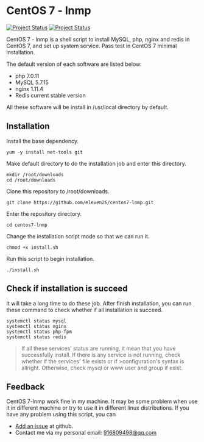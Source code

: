 CentOS 7 - lnmp
===

[![Project Status](http://opensource.box.com/badges/active.svg)](http://opensource.box.com/badges)
[![Project Status](http://opensource.box.com/badges/maintenance.svg)](http://opensource.box.com/badges)

CentOS 7 - lnmp is a shell script to install MySQL, php, nginx and redis in CentOS 7, and set up system service. Pass test in CentOS 7 minimal installation.

The default version of each software are listed below:

  - php 7.0.11
  - MySQL 5.7.15
  - nginx 1.11.4
  - Redis current stable version

All these software will be install in /usr/local directory by default.

Installation
--

Install the base dependency.

```
yum -y install net-tools git
```

Make default directory to do the installation job and enter this directory.
```
mkdir /root/downloads
cd /root/downloads
```
Clone this repository to /root/downloads.
```
git clone https://github.com/eleven26/centos7-lnmp.git
```
Enter the repository directory.
```
cd centos7-lnmp
```
Change the installation script mode so that we can run it.
```
chmod +x install.sh
```
Run this script to begin installation.
```
./install.sh
```

Check if installation is succeed
--
It will take a long time to do these job. After finish installation, you can run these command to check whether if all installation is succeed.
```
systemctl status mysql
systemctl status nginx
systemctl status php-fpm
systemctl status redis
```
>If all these services' status are running, it mean that you have successfully install.
>If there is any service is not running, check whether if the services' file exists or if >configuration's syntax is allright. Otherwise, check mysql or www user and group if exist.


Feedback
--
CentOS 7-lnmp work fine in my machine. It may be some problem when use it in different machine or try to use it in different linux distributions. If you have any problem using this script, you can 

* [Add an issue](https://github.com/eleven26/centos7-lnmp/issues) at github.
* Contact me via my personal email: 916809498@qq.com
